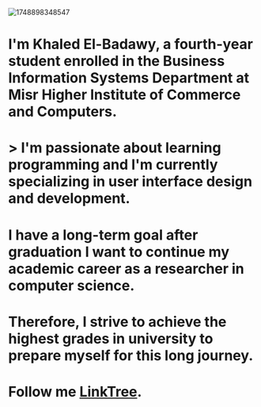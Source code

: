 ![1748898348547](https://github.com/user-attachments/assets/46d50ace-1252-4a72-b56e-b4d6e7177531)

# I'm **Khaled El-Badawy**, a fourth-year student enrolled in the Business Information Systems Department at Misr Higher Institute of Commerce and Computers.

# > I'm passionate about learning programming and I'm currently specializing in user interface design and development.

 # I have a long-term goal after graduation I want to continue my academic career as a researcher in computer science.
 # Therefore, I strive to achieve the highest grades in university to prepare myself for this long journey.

 # Follow me [LinkTree](https://linktr.ee/khaled_elbadawy).
